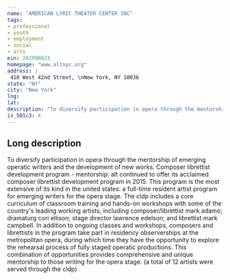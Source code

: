 ```yaml
---
name: "AMERICAN LYRIC THEATER CENTER INC"
tags:
- professional
- youth
- employment
- social
- arts
ein: 202990023
homepage: "www.altnyc.org"
address: |
 410 West 42nd Street, \nNew York, NY 10036
state: "NY"
city: "New York"
lng: 
lat: 
description: "To diversify participation in opera through the mentorship of emerging operatic writers and the development of new works. "
is_501c3: X
---
```


## Long description

To diversify participation in opera through the mentorship of emerging operatic writers and the development of new works. Composer librettist development program - mentorship: alt continued to offer its acclaimed composer librettist development program in 2015. This program is the most extensive of its kind in the united states: a full-time resident artist program for emerging writers for the opera stage. The cldp includes a core curriculum of classroom training and hands-on workshops with some of the country's leading working artists, including composer/librettist mark adamo; dramaturg cori ellison; stage director lawrence edelson; and librettist mark campbell. In addition to ongoing classes and workshops, composers and librettists in the program take part in residency observerships at the metropolitan opera, during which time they have the opportunity to explore the rehearsal process of fully staged operatic productions. This combination of opportunities provides comprehensive and unique mentorship to those writing for the opera stage. (a total of 12 artists were served through the cldp)
